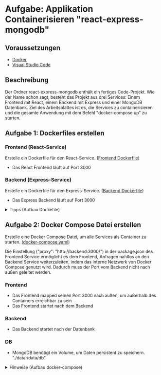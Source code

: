 # Aufgabe: Applikation Containerisieren "react-express-mongodb"

## Voraussetzungen

- [Docker](https://www.docker.com/products/docker-desktop)
- [Visual Studio Code](https://code.visualstudio.com/)

## Beschreibung

Der Ordner react-express-mongodb enthält ein fertiges Code-Projekt. Wie der Name schon sagt, besteht das Projekt aus drei Services: Einem Frontend mit React, einem Backend mit Express und einer MongoDB Datenbank. Ziel des Arbeitsblattes ist es, die Services zu containerisieren und die gesamte Anwendung mit dem Befehl "docker-compose up" zu starten.

## Aufgabe 1: Dockerfiles erstellen

### Frontend (React-Service)

Erstelle ein Dockerfile für den React-Service. 
([Frontend Dockerfile](./react-express-mongodb/frontend/Dockerfile))

- Das React Frontend läuft auf Port 3000


### Backend (Express-Service)

Erstelle ein Dockerfile für den Express-Service. ([Backend Dockerfile](./react-express-mongodb/backend/Dockerfile))

- Das Express Backend läuft auf Port 3000

<details>
  <summary>Tipps (Aufbau Dockefile)</summary>

- Ein Node image wird für das Frontend und Backend benötigt
- Erstelle Workdir
- Kopiere Files
- Dependencies installieren
- Port exposen
- Entrypoint: Service starten

</details>


## Aufgabe 2: Docker Compose Datei erstellen

Erstelle eine Docker Compose Datei, um alle Services als Container zu starten. ([docker-compose.yaml](./react-express-mongodb/docker-compose.yaml))

Die Einstellung ("proxy": "http://backend:3000/") in der package.json des Frontend Service ermöglicht es dem Frontend, Anfragen nahtlos an den Backend Service weiterzuleiten, indem das interne Netzwerk von Docker Compose genutzt wird. Dadurch muss der Port vom Backend nicht nach außen geleitet werden.

### Frontend 

- Das Frontend mapped seinen Port 3000 nach außen, um außerhalb des Containers erreichbar zu sein
- Das Frontend startet nach dem Backend

### Backend

- Das Backend startet nach der Datenbank

### DB

- MongoDB benötigt ein Volume, um Daten persistent zu speichern. "./data:/data/db"

<details>
  <summary>Hinweise (Aufbau docker-compose)</summary>

- "context:" wird im build Abschnitt benötigt, um zu beschreiben, wo sich die Dockerfile befindet, mit der das Docker Image gebaut werden soll
- Ein Beispielimage für MongoDB: (image: mongo:4.2.0)
- "depends_on:" wird benötigt um Services nacheinander zu starten

</details>
